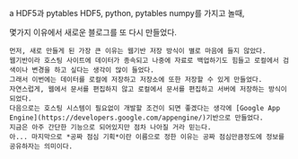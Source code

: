 a
HDF5과 pytables
HDF5, python, pytables
numpy를 가지고 놀때, 

몇가지 이유에서 새로운 블로그를 또 다시 만들었다.
~~~
먼저, 새로 만들게 된 가장 큰 이유는 웹기반 저장 방식이 별로 마음에 들지 않았다.
웹기반이라 호스팅 사이트에 데이터가 종속되고 나중에 자료로 백업하기도 힘들고 로컬에서 검색이나 변경을 하고 싶다는 생각이 많이 들었다.
그래서 이번에는 데이터를 로컬에 저장하고 저장소에 또한 저장할 수 있게 만들었다.
자연스럽게, 웹에서 문서를 편집하지 않고 로컬에서 문서를 편집하고 서버에 저장하는 방식이 되었다.
다음으로는 호스팅 시스템이 필요없이 개발할 조건이 되면 좋겠다는 생각에 [Google App Engine](https://developers.google.com/appengine/)기반으로 만들었다.
지금은 아주 간단한 기능으로 되어있지만 점차 나아질 거라 믿는다.
아... 마지막으로 *공짜 점심 기획*이란 이름으로 정한 이유는 공짜 점심만큼정도에 정보를 공유하자는 의미이다.
